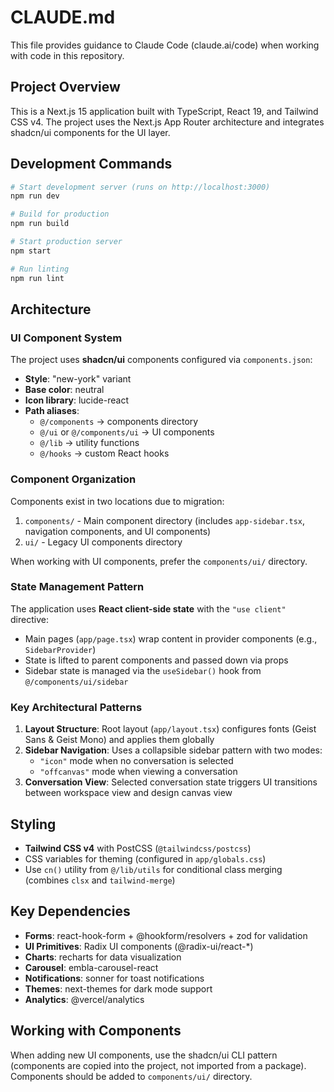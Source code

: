 # CLAUDE.md

This file provides guidance to Claude Code (claude.ai/code) when working with code in this repository.

## Project Overview

This is a Next.js 15 application built with TypeScript, React 19, and Tailwind CSS v4. The project uses the Next.js App Router architecture and integrates shadcn/ui components for the UI layer.

## Development Commands

```bash
# Start development server (runs on http://localhost:3000)
npm run dev

# Build for production
npm run build

# Start production server
npm start

# Run linting
npm run lint
```

## Architecture

### UI Component System

The project uses **shadcn/ui** components configured via `components.json`:
- **Style**: "new-york" variant
- **Base color**: neutral
- **Icon library**: lucide-react
- **Path aliases**:
  - `@/components` → components directory
  - `@/ui` or `@/components/ui` → UI components
  - `@/lib` → utility functions
  - `@/hooks` → custom React hooks

### Component Organization

Components exist in two locations due to migration:
1. `components/` - Main component directory (includes `app-sidebar.tsx`, navigation components, and UI components)
2. `ui/` - Legacy UI components directory

When working with UI components, prefer the `components/ui/` directory.

### State Management Pattern

The application uses **React client-side state** with the `"use client"` directive:
- Main pages (`app/page.tsx`) wrap content in provider components (e.g., `SidebarProvider`)
- State is lifted to parent components and passed down via props
- Sidebar state is managed via the `useSidebar()` hook from `@/components/ui/sidebar`

### Key Architectural Patterns

1. **Layout Structure**: Root layout (`app/layout.tsx`) configures fonts (Geist Sans & Geist Mono) and applies them globally
2. **Sidebar Navigation**: Uses a collapsible sidebar pattern with two modes:
   - `"icon"` mode when no conversation is selected
   - `"offcanvas"` mode when viewing a conversation
3. **Conversation View**: Selected conversation state triggers UI transitions between workspace view and design canvas view

## Styling

- **Tailwind CSS v4** with PostCSS (`@tailwindcss/postcss`)
- CSS variables for theming (configured in `app/globals.css`)
- Use `cn()` utility from `@/lib/utils` for conditional class merging (combines `clsx` and `tailwind-merge`)

## Key Dependencies

- **Forms**: react-hook-form + @hookform/resolvers + zod for validation
- **UI Primitives**: Radix UI components (@radix-ui/react-*)
- **Charts**: recharts for data visualization
- **Carousel**: embla-carousel-react
- **Notifications**: sonner for toast notifications
- **Themes**: next-themes for dark mode support
- **Analytics**: @vercel/analytics

## Working with Components

When adding new UI components, use the shadcn/ui CLI pattern (components are copied into the project, not imported from a package). Components should be added to `components/ui/` directory.
